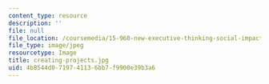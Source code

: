 ```yaml
---
content_type: resource
description: ''
file: null
file_location: /coursemedia/15-960-new-executive-thinking-social-impact-technology-projects-fall-2017-spring-2018/4b8544d0719741136bb7f9900e39b3a6_creating-projects.jpg
file_type: image/jpeg
resourcetype: Image
title: creating-projects.jpg
uid: 4b8544d0-7197-4113-6bb7-f9900e39b3a6
---
```


